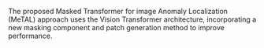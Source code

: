 The proposed Masked Transformer for image Anomaly Localization (MeTAL) approach uses the Vision Transformer architecture, incorporating a new masking component and patch generation method to improve performance.
